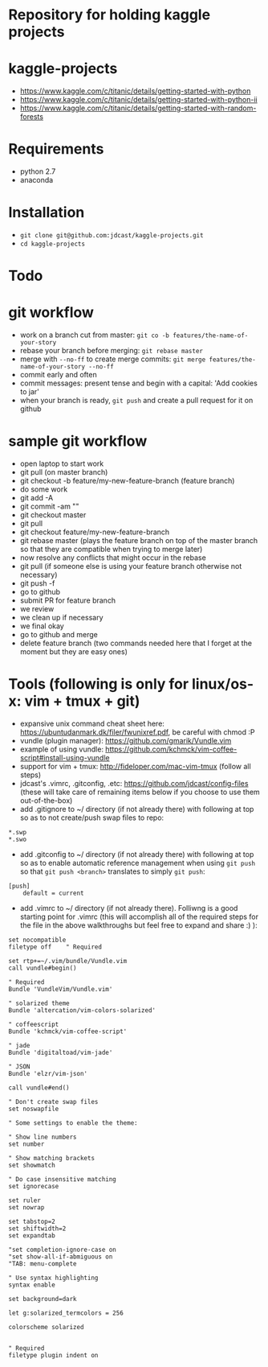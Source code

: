 # Repository for holding kaggle projects

kaggle-projects
============

* https://www.kaggle.com/c/titanic/details/getting-started-with-python
* https://www.kaggle.com/c/titanic/details/getting-started-with-python-ii
* https://www.kaggle.com/c/titanic/details/getting-started-with-random-forests

Requirements
============

* python 2.7
* anaconda

Installation
============
* `git clone git@github.com:jdcast/kaggle-projects.git`
* `cd kaggle-projects`

Todo
====

git workflow
============

* work on a branch cut from master: `git co -b features/the-name-of-your-story`
* rebase your branch before merging: `git rebase master`
* merge with `--no-ff` to create merge commits: `git merge features/the-name-of-your-story --no-ff`
* commit early and often
* commit messages: present tense and begin with a capital: 'Add cookies to jar'
* when your branch is ready, `git push` and create a pull request for it on github

sample git workflow
=====
* open laptop to start work
* git pull (on master branch)
* git checkout -b feature/my-new-feature-branch (feature branch)
* do some work
* git add -A
* git commit -am "<Descriptive message starting with capitalized verb>"
* git checkout master
* git pull
* git checkout feature/my-new-feature-branch
* git rebase master (plays the feature branch on top of the master branch so that they are compatible when trying to merge later)
* now resolve any conflicts that might occur in the rebase 
* git pull (if someone else is using your feature branch otherwise not necessary)
* git push -f
* go to github
* submit PR for feature branch
* we review
* we clean up if necessary
* we final okay
* go to github and merge 
* delete feature branch (two commands needed here that I forget at the moment but they are easy ones)

Tools (following is only for linux/os-x: vim + tmux + git)
=====

* expansive unix command cheat sheet here: https://ubuntudanmark.dk/filer/fwunixref.pdf, be careful with chmod :P
* vundle (plugin manager): https://github.com/gmarik/Vundle.vim 
* example of using vundle: https://github.com/kchmck/vim-coffee-script#install-using-vundle
* support for vim + tmux: http://fideloper.com/mac-vim-tmux (follow all steps) 
* jdcast's .vimrc, .gitconfig, .etc: https://github.com/jdcast/config-files (these will take care of remaining items below if you choose to use them out-of-the-box)
* add .gitignore to ~/ directory (if not already there) with following at top so as to not create/push swap files to repo: 
```
*.swp
*.swo
```
* add .gitconfig to ~/ directory (if not already there) with following at top so as to enable automatic reference management when using `git push` so that `git push <branch>` translates to simply `git push`:
```
[push]
	default = current
```
* add .vimrc to ~/ directory (if not already there).  Folliwng is a good starting point for .vimrc (this will accomplish all of the required steps for the file in the above walkthroughs but feel free to expand and share :) ):
```
set nocompatible
filetype off    " Required

set rtp+=~/.vim/bundle/Vundle.vim
call vundle#begin()

" Required
Bundle 'VundleVim/Vundle.vim'   

" solarized theme
Bundle 'altercation/vim-colors-solarized'

" coffeescript
Bundle 'kchmck/vim-coffee-script'

" jade
Bundle 'digitaltoad/vim-jade'

" JSON
Bundle 'elzr/vim-json'

call vundle#end()

" Don't create swap files
set noswapfile

" Some settings to enable the theme:

" Show line numbers
set number 

" Show matching brackets
set showmatch

" Do case insensitive matching
set ignorecase

set ruler
set nowrap

set tabstop=2
set shiftwidth=2
set expandtab

"set completion-ignore-case on
"set show-all-if-abmiguous on
"TAB: menu-complete

" Use syntax highlighting
syntax enable

set background=dark

let g:solarized_termcolors = 256

colorscheme solarized


" Required
filetype plugin indent on
``` 
